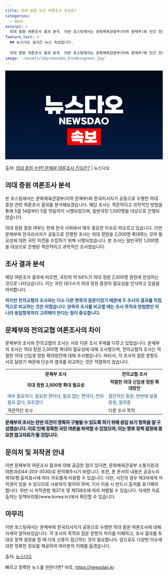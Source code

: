 ```yaml
---
title: 의대 증원 논란 여론조사 진실은?
categories:
  - News
excerpt: >
  의대 증원 여론조사 결과 분석  이번 포스팅에서는 문화체육관광부(이하 문체부)와 민간 전문조사기관(한국리서치…
feature_text: >
  ## 뉴스다오 실시간 뉴스 속보입니다.

  의대 증원 여론조사 결과 분석  이번 포스팅에서는 문화체육관광부(이하 문체부)와 민간 전문조사기관(한국리서치…
image: '/assets/img/newsdao_breakingnews.jpg'
---
```


![뉴스다오 속보](/assets/img/newsdao_breakingnews.jpg)

<p>출처: <a href="https://newsdao.kr/4082" rel="dofollow">의대 증원 논란! 문체부 여론조사 진실은?</a> | 뉴스다오</p>

<h2 data-ke-size="size26">의대 증원 여론조사 분석</h2>
본 포스팅에서는 문화체육관광부(이하 문체부)와 한국리서치가 공동으로 수행한 의대 증원 관련 여론조사 결과를 분석해보겠습니다. 해당 조사는 객관적이고 과학적인 방법을 통해 5월 14일부터 5월 15일까지 시행되었으며, 일반국민 1,000명을 대상으로 진행되었습니다.

<p data-ke-size="size16">의대 정원 증원 여부는 현재 한국 사회에서 매우 중요한 이슈로 떠오르고 있습니다. 이번 문체부와 한국리서치가 공동으로 진행한 조사는 의대 정원을 2,000명 확대하는 것의 필요성에 대한 국민 의견을 수집하기 위해 시행되었습니다. 본 조사는 일반국민 1,000명을 대상으로 진행된 객관적이고 과학적인 조사였습니다.</p>

<h2 data-ke-size="size26">조사 결과 분석</h2>
해당 여론조사 결과에 따르면, 국민의 약 64%가 의대 정원 2,000명 증원에 찬성하는 것으로 나타났습니다. 이는 국민 대다수가 의대 정원 증원의 필요성을 인식하고 있음을 의미합니다. 

<b><span style="color: #1a5490;">하지만 전의교협의 조사와는 다소 다른 항목의 질문이었기 때문에 두 조사의 결과를 직접적으로 비교하는 것은 어렵습니다. 양측의 조사를 비교할 때는 조사 목적과 방법뿐만 아니라 응답항목까지 고려해야 한다는 점이 중요합니다.</span></b>

<h2 data-ke-size="size26">문체부와 전의교협 여론조사의 차이</h2>
문체부의 조사와 전의교협의 조사는 서로 다른 조사 주제를 다루고 있었습니다. 문체부의 조사는 의대 정원 2,000명 확대의 필요성에 대해 조사했으며, 전의교협의 조사는 적절한 의대 신입생 정원 확대방안에 대해 조사했습니다. 따라서, 각 조사의 질문 문항도 서로 달랐기 때문에 단순히 결과를 비교하는 것은 적절하지 않습니다.

<table>
    <tr>
        <th style="text-align: center;">문체부 조사</th>
        <th style="text-align: center;">전의교협 조사</th>
    </tr>
    <tr>
        <td style="text-align: center;"><b>의대 정원 2,000명 확대 필요성</b></td>
        <td style="text-align: center;"><b>적절한 의대 신입생 정원 확대방안</b></td>
    </tr>
    <tr>
        <td><span style="color: #1a5490;">매우 필요하다, 필요한 편이다, 필요 없는 편이다, 전혀 필요 없다, 모르겠다</span></td>
        <td><span style="color: #1a5490;">점진적인 증원, 한번에 일괄 증원, 잘모름</span></td>
    </tr>
    <tr>
        <td>객관적인 조사</td>
        <td>다른 조사 목적</td>
    </tr>
</table>

<p data-ke-size="size16"><b><span style="background-color: #21538527;">문체부의 조사는 찬반 의견이 명확히 구별될 수 있도록 하기 위해 응답 보기 항목을 잘 구성했습니다. 이로 인해 정확한 국민 여론을 파악할 수 있었으며, 이는 향후 정책 결정에 중요한 참고자료가 될 것입니다.</span></b></p>

<h2 data-ke-size="size26">문의처 및 저작권 안내</h2>
이번 문체부의 여론조사 결과에 대해 궁금한 점이 있다면, 문화체육관광부 소통지원과 여론과(044-203-3030)로 문의해주시기 바랍니다. 또한, 본 문서의 내용은 공공누리 제1유형:출처표시에 따라 자유롭게 이용할 수 있습니다. 다만, 사진의 경우 제3자에게 저작권이 있을 수 있으므로 사용하지 말아야 하며, 기사 이용 시 반드시 출처를 표기해야 합니다. 위반 시 저작권법 제37조 및 제138조에 따라 처벌될 수 있습니다. 자세한 자료 출처는 정책브리핑(www.korea.kr)에서 확인할 수 있습니다.

<p data-ke-size="size16"></p>

<h2 data-ke-size="size26">마무리</h2>
이번 포스팅에서는 문체부와 한국리서치가 공동으로 수행한 의대 증원 여론조사에 대해 자세히 알아보았습니다. 각 조사의 목적과 질문 문항의 차이를 이해하고, 조사 결과를 토대로 정책 결정을 할 때 더욱 신중히 접근하는 것이 필요합니다. 앞으로도 다양한 이슈에 대한 정확한 정보를 제공하여 여러분의 이해를 돕겠습니다. 

출처: <a href="https://newsdao.kr/4082">뉴스다오</a> 

빠르고 정확한 뉴스를 원한다면? 바로, <a href="https://newsdao.kr" rel="dofollow">https://newsdao.kr</a>


